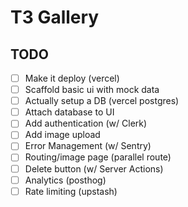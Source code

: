 # T3 Gallery

## TODO

- [ ] Make it deploy (vercel)
- [ ] Scaffold basic ui with mock data
- [ ] Actually setup a DB (vercel postgres)
- [ ] Attach database to UI
- [ ] Add authentication (w/ Clerk)
- [ ] Add image upload
- [ ] Error Management (w/ Sentry)
- [ ] Routing/image page (parallel route)
- [ ] Delete button (w/ Server Actions)
- [ ] Analytics (posthog)
- [ ] Rate limiting (upstash)